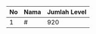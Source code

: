 | No | Nama            | Jumlah Level |
|----|-----------------|--------------|
| 1  | #    |    920        |
